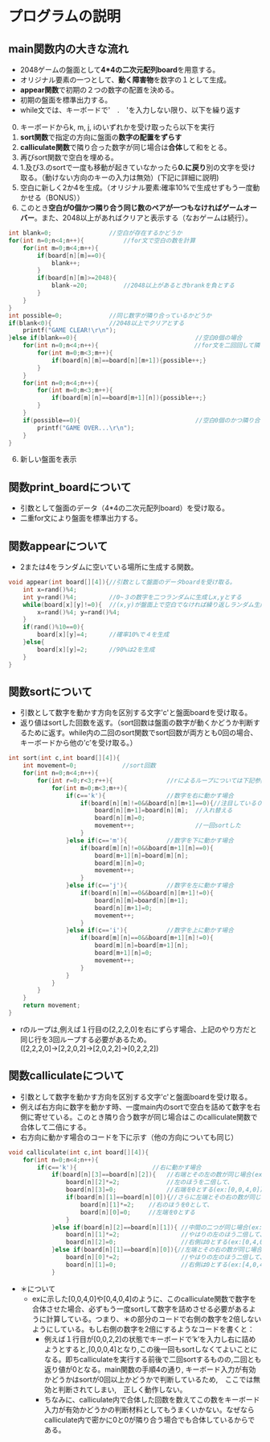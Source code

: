 # プログラムの説明


## main関数内の大きな流れ
- 2048ゲームの盤面として**4*4の二次元配列board**を用意する。
- オリジナル要素の一つとして、**動く障害物**を数字の１として生成。
- **appear関数**で初期の２つの数字の配置を決める。
- 初期の盤面を標準出力する。
- while文では、キーボードで'　.　'を入力しない限り、以下を繰り返す
0. キーボードからk, m, j, iのいずれかを受け取ったら以下を実行
1. **sort関数**で指定の方向に盤面の**数字の配置をずらす**
2. **calliculate関数**で隣り合った数字が同じ場合は**合体**して和をとる。
3. 再びsort関数で空白を埋める。
4. 1.及び3.のsortで一度も移動が起きていなかったら**0.に戻り**別の文字を受け取る。（動けない方向のキーの入力は無効）(下記に詳細に説明)
4. 空白に新しく2か4を生成。（オリジナル要素:確率10%で生成せずもう一度動かせる（BONUS））
5. このとき**空白が0個かつ隣り合う同じ数のペアが一つもなければゲームオーバー**。また、2048以上があればクリアと表示する（なおゲームは続行）。

```c
int blank=0;                //空白が存在するかどうか
for(int n=0;n<4;n++){           //for文で空白の数を計算
    for(int m=0;m<4;m++){
        if(board[n][m]==0){
            blank++;
        }
        if(board[n][m]>=2048){
            blank-=20;          //2048以上があるときbrankを負とする
        }
    }
}
int possible=0;             //同じ数字が隣り合っているかどうか
if(blank<0){                //2048以上でクリアとする
    printf("GAME CLEAR!\r\n");
}else if(blank==0){                                 //空白0個の場合
    for(int n=0;n<4;n++){　　　　                    //for文を二回回して隣り合う同じ数が存在するかどうかを計算
        for(int m=0;m<3;m++){
            if(board[n][m]==board[n][m+1]){possible++;}
        }
    }
    for(int n=0;n<4;n++){
        for(int m=0;m<3;m++){
            if(board[m][n]==board[m+1][n]){possible++;}
        }
    }
    if(possible==0){                                //空白0個のかつ隣り合う同じ数のペアが0個の場合ゲームオーバー
        printf("GAME OVER...\r\n");
    }
}
```
6. 新しい盤面を表示





## 関数print_boardについて
- 引数として盤面のデータ（4*4の二次元配列board）を受け取る。
- 二重for文により盤面を標準出力する。


## 関数appearについて
- 2または4をランダムに空いている場所に生成する関数。
```c
void appear(int board[][4]){//引数として盤面のデータboardを受け取る。
    int x=rand()%4;    
    int y=rand()%4;         //0~３の数字を二つランダムに生成しx,yとする
    while(board[x][y]!=0){  //(x,y)が盤面上で空白でなければ繰り返しランダム生成
        x=rand()%4; y=rand()%4;
    }
    if(rand()%10==0){
        board[x][y]=4;      //確率10%で４を生成
    }else{
        board[x][y]=2;      //90%は2を生成
    }
}
```

## 関数sortについて
- 引数として数字を動かす方向を区別する文字'c'と盤面boardを受け取る。
- 返り値はsortした回数を返す。（sort回数は盤面の数字が動くかどうか判断するために返す。while内の二回のsort関数でsort回数が両方とも0回の場合、キーボードから他の’c’を受け取る。）

```c
int sort(int c,int board[][4]){
    int movement=0;　           //sort回数
    for(int n=0;n<4;n++){
        for(int r=0;r<3;r++){               //rによるループについては下記参照
            for(int m=0;m<3;m++){
                if(c=='k'){                 //数字を右に動かす場合
                    if(board[n][m]!=0&&board[n][m+1]==0){//注目している０でない数字の右側にある数字が０の場合
                        board[n][m+1]=board[n][m];  //入れ替える
                        board[n][m]=0;
                        movement++;                 //一回sortした
                    }
                }else if(c=='m'){           //数字を下に動かす場合
                    if(board[m][n]!=0&&board[m+1][n]==0){
                        board[m+1][n]=board[m][n];
                        board[m][n]=0;
                        movement++;
                    }
                }else if(c=='j'){           //数字を左に動かす場合
                    if(board[n][m]==0&&board[n][m+1]!=0){
                        board[n][m]=board[n][m+1];
                        board[n][m+1]=0;
                        movement++;
                    }
                }else if(c=='i'){           //数字を上に動かす場合
                    if(board[m][n]==0&&board[m+1][n]!=0){
                        board[m][n]=board[m+1][n];
                        board[m+1][n]=0;
                        movement++;
                    }
                }
            }   
        }
    }
    return movement;
}

```
- rのループは,例えば１行目の[2,2,2,0]を右にずらす場合、上記のやり方だと同じ行を3回ループする必要があるため。([2,2,2,0]→[2,2,0,2]→[2,0,2,2]→[0,2,2,2])

## 関数calliculateについて
- 引数として数字を動かす方向を区別する文字'c'と盤面boardを受け取る。
- 例えば右方向に数字を動かす時、一度main内のsortで空白を詰めて数字を右側に寄せている。このとき隣り合う数字が同じ場合はこのcalliculate関数で合体して二倍にする。
- 右方向に動かす場合のコードを下に示す（他の方向についても同じ）
```c
void calliculate(int c,int board[][4]){
    for(int n=0;n<4;n++){
        if(c=='k'){                     //右に動かす場合
            if(board[n][3]==board[n][2]){   //右端とその左の数が同じ場合(ex:[0,0,2,2])
                board[n][2]*=2;             //左のほうを二倍して、
                board[n][3]=0;              //右端を0とする(ex:[0,0,4,0])*下記参照
                if(board[n][1]==board[n][0]){//さらに左端とその右の数が同じ場合
                    board[n][1]*=2;    //右のほうを0として、
                    board[n][0]=0;     //左端を0とする
                }
            }else if(board[n][2]==board[n][1]){ //中間の二つが同じ場合(ex:[0,2,2,4])
                board[n][1]*=2;                 //やはりの左のほう二倍して、
                board[n][2]=0;                  //右側は0とする(ex:[0,4,0,4])＊
            }else if(board[n][1]==board[n][0]){//左端とその右の数が同じ場合(ex:[2,2,4,8])
                board[n][0]*=2;                 //やはりの左のほう二倍して、
                board[n][1]=0;                  //右側は0とする(ex:[4,0,4,8])＊
            }
```
- ＊について
    - exに示した[0,0,4,0]や[0,4,0,4]のように、このcalliculate関数で数字を合体させた場合、必ずもう一度sortして数字を詰めさせる必要があるように計算している。つまり、＊の部分のコードで右側の数字を2倍しないようにしている。もし右側の数字を2倍にするようなコードを書くと：
        - 例えば１行目が[0,0,2,2]の状態でキーボードで’k’を入力し右に詰めようとすると,[0,0,0,4]となり,この後一回もsortしなくてよいことになる。即ちcalliculateを実行する前後で二回sortするものの,二回とも返り値が0となる。main関数の手順4の通り, キーボード入力が有効かどうかはsortが0回以上かどうかで判断しているため,　ここでは無効と判断されてしまい,　正しく動作しない。
        - ちなみに、calliculate内で合体した回数を数えてこの数をキーボード入力が有効かどうかの判断材料としてもうまくいかない。なぜならcalliculate内で密かに0と0が隣り合う場合でも合体しているからである。

